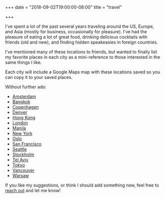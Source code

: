 +++
date = "2018-09-02T19:00:00-08:00"
title = "travel"

+++

I've spent a lot of the past several years traveling around the US, Europe, and
Asia (mostly for business, occasionally for pleasure). I've had the pleasure of
eating a lot of great food, drinking  delicious cocktails with friends (old and
new), and finding hidden speakeasies in foreign countries.

I've mentioned many of these locations to friends, but wanted to finally list my
favorite places in each city as a mini-reference to those interested in the same
things I like.

Each city will include a Google Maps map with these locations saved so you can
copy it to your saved places.

Without further ado:

 * [Amsterdam](/cities/amsterdam)
 * [Bangkok](/cities/bangkok)
 * [Copenhagen](/cities/copenhagen)
 * [Denver](/cities/denver)
 * [Hong Kong](/cities/hong-kong)
 * [London](/cities/london)
 * [Manila](/cities/manila)
 * [New York](/cities/new-york)
 * [Oslo](/cities/oslo)
 * [San Francisco](/cities/san-francisco)
 * [Seattle](/cities/seattle)
 * [Stockholm](/cities/stockholm)
 * [Tel Aviv](/cities/tel-aviv)
 * [Tokyo](/cities/tokyo)
 * [Vancouver](/cities/vancouver)
 * [Warsaw](/cities/warsaw)

If you like my suggestions, or think I should add something new, feel free to
[reach out](mailto:self@mikemcdonald.co) and let me know!